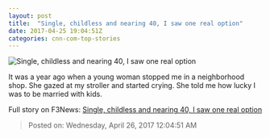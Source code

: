 ```yaml
---
layout: post
title:  "Single, childless and nearing 40, I saw one real option"
date: 2017-04-25 19:04:51Z
categories: cnn-com-top-stories
---
```


![Single, childless and nearing 40, I saw one real option](http://i2.cdn.cnn.com/cnnnext/dam/assets/170424163519-sarah-lenti-and-boys-super-tease.jpg)

It was a year ago when a young woman stopped me in a neighborhood shop. She gazed at my stroller and started crying. She told me how lucky I was to be married with kids.


Full story on F3News: [Single, childless and nearing 40, I saw one real option](http://www.f3nws.com/n/tPJSTJ)

> Posted on: Wednesday, April 26, 2017 12:04:51 AM
